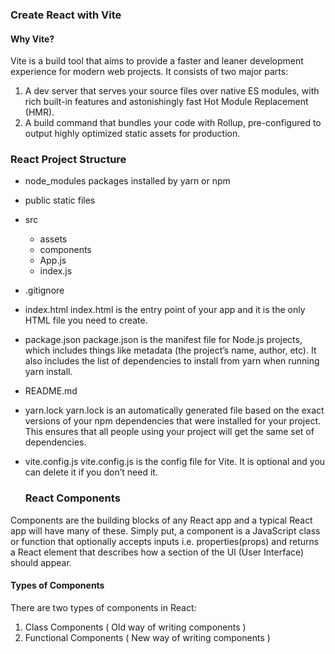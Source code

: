 ### Create React with Vite





#### Why Vite?

Vite is a build tool that aims to provide a faster and leaner development experience for modern web projects. It consists of two major parts:

1. A dev server that serves your source files over native ES modules, with rich built-in features and astonishingly fast Hot Module Replacement (HMR).
2. A build command that bundles your code with Rollup, pre-configured to output highly optimized static assets for production.

### React Project Structure

- node_modules
  packages installed by yarn or npm
- public
  static files
- src
  - assets
  - components
  - App.js
  - index.js
- .gitignore
- index.html
  index.html is the entry point of your app and it is the only HTML file you need to create.
- package.json
  package.json is the manifest file for Node.js projects, which includes things like metadata (the project’s name, author, etc). It also includes the list of dependencies to install from yarn when running yarn install.
- README.md
- yarn.lock
  yarn.lock is an automatically generated file based on the exact versions of your npm dependencies that were installed for your project. This ensures that all people using your project will get the same set of dependencies.
- vite.config.js
  vite.config.js is the config file for Vite. It is optional and you can delete it if you don’t need it.

  ### React Components

Components are the building blocks of any React app and a typical React app will have many of these. Simply put, a component is a JavaScript class or function that optionally accepts inputs i.e. properties(props) and returns a React element that describes how a section of the UI (User Interface) should appear.

#### Types of Components

There are two types of components in React:

1. Class Components ( Old way of writing components )
2. Functional Components ( New way of writing components )
